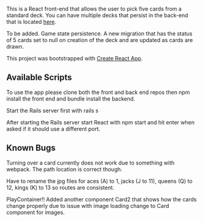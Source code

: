 This is a React front-end that allows the user to pick five cards from a standard deck. You can have multiple decks that persist in the back-end that is located <a href="https://github.com/Rygel-XVI/redtech-api">here</a>.

To be added. Game state persistence. A new migration that has the status of 5 cards set to null on creation of the deck and are updated as cards are drawn.

This project was bootstrapped with [Create React App](https://github.com/facebook/create-react-app).

## Available Scripts

To use the app please clone both the front and back end repos then npm install the front end and bundle install the backend.

Start the Rails server first with rails s

After starting the Rails server start React with npm start and hit enter when asked if it should use a different port.



## Known Bugs

Turning over a card currently does not work due to something with webpack. The path location is correct though.

Have to rename the jpg files for aces (A) to 1, jacks (J to 11), queens (Q) to 12, kings (K) to 13 so routes are consistent.


PlayContainer!!
Added another component Card2 that shows how the cards change properly due to issue with image loading change to Card component for images.
